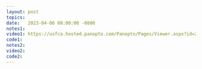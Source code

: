 ```yaml
---
layout: post
topics: 
date:   2023-04-06 08:00:00 -0800
notes1: 
video1: https://usfca.hosted.panopto.com/Panopto/Pages/Viewer.aspx?id=23780b09-e229-4369-93f2-af93011bd9fb
code1:
notes2: 
video2: 
code2:
---
```

